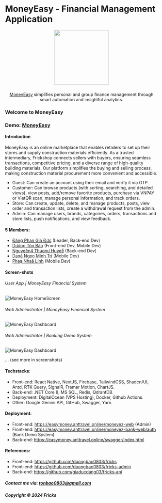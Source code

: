 # MoneyEasy - Financial Management Application

<div align="center">
   <img style="width: 180px; margin-bottom: 10px;" src="https://firebasestorage.googleapis.com/v0/b/exe201-9459a.appspot.com/o/Fricks%2Flogo_web.png?alt=media&token=e13c5383-728e-47a9-b838-b04df8e10330" />
    <p><a href="https://easymoney.anttravel.online/moneyez-web">MoneyEasy</a> simplifies personal and group finance management through smart automation and insightful analytics.
</div>

### Welcome to MoneyEasy

### Demo: [MoneyEasy](https://easymoney.anttravel.online/moneyez-web)

#### Introduction

MoneyEasy is an online marketplace that enables retailers to set up their stores and supply construction materials efficiently. As a trusted intermediary, Frickshop connects sellers with buyers, ensuring seamless transactions, competitive pricing, and a diverse range of high-quality building materials. Our platform simplifies the buying and selling process, making construction material procurement more convenient and accessible.

- Guest: Can create an account using their email and verify it via OTP.
- Customer: Can browse products (with sorting, searching, and detailed views), view posts, add/remove favorite products, purchase via VNPAY or VietQR scan, manage personal information, and track orders.
- Store: Can create, update, delete, and manage products, posts, view order and transaction lists, create a withdrawal request from the admin.
- Admin: Can manage users, brands, categories, orders, transactions and store lists, push notifications, and view feedback.

#### 5 Members:

- [Đăng Phan Gia Đức](https://github.com/giaducdang03) (Leader, Back-end Dev)
- [Dương Tôn Bảo](https://github.com/duongbao0803) (Front-end Dev, Mobile Dev)
- [Nguyeên4 Thuonư Huyeề](https://github.com/ngocbubuh) (Back-end Dev)
- [Danặ Ngoọ Minh Tri](https://github.com/duongbao0803) (Mobile Dev)
- [Phaạ Nhaâ Linh](https://github.com/duongbao0803) (Mobile Dev)

#### Screen-shots

###### User App | MoneyEasy Financial System

![MoneyEasy HomeScreen](https://firebasestorage.googleapis.com/v0/b/exe201-9459a.appspot.com/o/Fricks%2FScreenshot%202025-03-12%20235552.png?alt=media&token=35efceec-eba9-4f41-9b23-56ec06853817)

###### Web Administrator | MoneyEasy Financial System

![MoneyEasy Dashboard](https://firebasestorage.googleapis.com/v0/b/exe201-9459a.appspot.com/o/Fricks%2FScreenshot%202024-11-23%20132356.png?alt=media&token=1974b2fb-ab1a-4718-8b55-628e9ab9f9b4)

###### Web Administrator | Banking Demo System

![MoneyEasy Dashboard](https://firebasestorage.googleapis.com/v0/b/exe201-9459a.appspot.com/o/Fricks%2FScreenshot%202024-11-23%20132356.png?alt=media&token=1974b2fb-ab1a-4718-8b55-628e9ab9f9b4)

... (see more in screenshots)

#### Techstacks:

- Front-end: React Native, NextJS, Firebase, TailwindCSS, Shadcn/UI, Antd, RTK Query, SignalR, Framer Motion, ChartJS.
- Back-end: .NET Core 8, MS SQL, Redis, QdrantDB.
- Deployment: DigitalOcean (VPS Hosting), Docker, Github Actions.
- Other: Google Gemini API, GitHub, Swagger, Yarn.

#### Deployment:

- Front-end: https://easymoney.anttravel.online/moneyez-web (Admin)
- Front-end: https://easymoney.anttravel.online/moneyez-bank-web/auth (Bank Demo System)
- Back-end: https://easymoney.anttravel.online/swagger/index.html

#### References:

- Front-end: https://github.com/duongbao0803/fricks
- Front-end: https://github.com/duongbao0803/fricks-admin
- Back-end: https://github.com/giaducdang03/fricks-api

##### Contact me via: tonbao0803@gmail.com

##### Copyright &#169; 2024 Fricks
